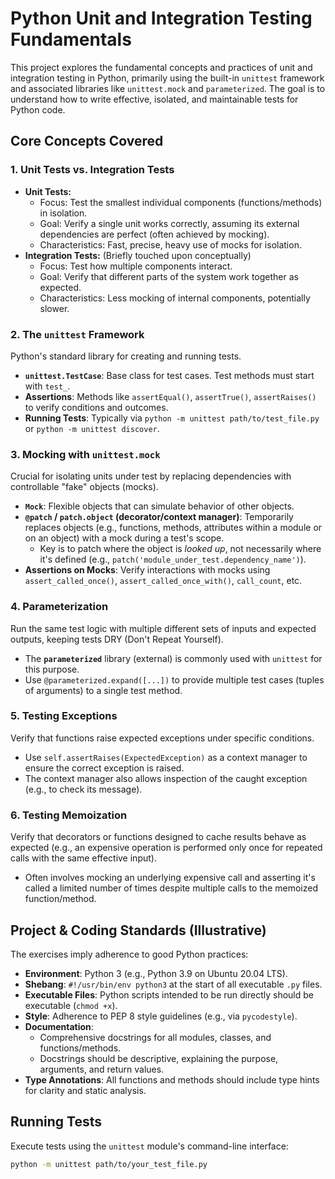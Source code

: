 # Python Unit and Integration Testing Fundamentals

This project explores the fundamental concepts and practices of unit and integration testing in Python, primarily using the built-in `unittest` framework and associated libraries like `unittest.mock` and `parameterized`. The goal is to understand how to write effective, isolated, and maintainable tests for Python code.

## Core Concepts Covered

### 1. Unit Tests vs. Integration Tests

* **Unit Tests:**
    * Focus: Test the smallest individual components (functions/methods) in isolation.
    * Goal: Verify a single unit works correctly, assuming its external dependencies are perfect (often achieved by mocking).
    * Characteristics: Fast, precise, heavy use of mocks for isolation.
* **Integration Tests:** (Briefly touched upon conceptually)
    * Focus: Test how multiple components interact.
    * Goal: Verify that different parts of the system work together as expected.
    * Characteristics: Less mocking of internal components, potentially slower.

### 2. The `unittest` Framework

Python's standard library for creating and running tests.
* **`unittest.TestCase`**: Base class for test cases. Test methods must start with `test_`.
* **Assertions**: Methods like `assertEqual()`, `assertTrue()`, `assertRaises()` to verify conditions and outcomes.
* **Running Tests**: Typically via `python -m unittest path/to/test_file.py` or `python -m unittest discover`.

### 3. Mocking with `unittest.mock`

Crucial for isolating units under test by replacing dependencies with controllable "fake" objects (mocks).
* **`Mock`**: Flexible objects that can simulate behavior of other objects.
* **`@patch` / `patch.object` (decorator/context manager)**: Temporarily replaces objects (e.g., functions, methods, attributes within a module or on an object) with a mock during a test's scope.
    * Key is to patch where the object is *looked up*, not necessarily where it's defined (e.g., `patch('module_under_test.dependency_name')`).
* **Assertions on Mocks**: Verify interactions with mocks using `assert_called_once()`, `assert_called_once_with()`, `call_count`, etc.

### 4. Parameterization

Run the same test logic with multiple different sets of inputs and expected outputs, keeping tests DRY (Don't Repeat Yourself).
* The **`parameterized`** library (external) is commonly used with `unittest` for this purpose.
* Use `@parameterized.expand([...])` to provide multiple test cases (tuples of arguments) to a single test method.

### 5. Testing Exceptions

Verify that functions raise expected exceptions under specific conditions.
* Use `self.assertRaises(ExpectedException)` as a context manager to ensure the correct exception is raised.
* The context manager also allows inspection of the caught exception (e.g., to check its message).

### 6. Testing Memoization

Verify that decorators or functions designed to cache results behave as expected (e.g., an expensive operation is performed only once for repeated calls with the same effective input).
* Often involves mocking an underlying expensive call and asserting it's called a limited number of times despite multiple calls to the memoized function/method.

## Project & Coding Standards (Illustrative)

The exercises imply adherence to good Python practices:

* **Environment**: Python 3 (e.g., Python 3.9 on Ubuntu 20.04 LTS).
* **Shebang**: `#!/usr/bin/env python3` at the start of all executable `.py` files.
* **Executable Files**: Python scripts intended to be run directly should be executable (`chmod +x`).
* **Style**: Adherence to PEP 8 style guidelines (e.g., via `pycodestyle`).
* **Documentation**:
    * Comprehensive docstrings for all modules, classes, and functions/methods.
    * Docstrings should be descriptive, explaining the purpose, arguments, and return values.
* **Type Annotations**: All functions and methods should include type hints for clarity and static analysis.

## Running Tests

Execute tests using the `unittest` module's command-line interface:

```bash
python -m unittest path/to/your_test_file.py